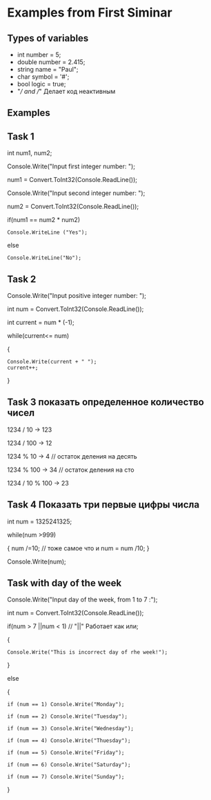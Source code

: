 # Examples from First Siminar


## Types of variables

* int number = 5; 
* double number = 2.415; 
* string name = "Paul"; 
* char symbol = '#'; 
* bool logic = true;
*  "*/ and /*" Делает код неактивным

## Examples
## Task 1

int num1, num2;

Console.Write("Input first integer number: ");

num1 = Convert.ToInt32(Console.ReadLine());

Console.Write("Input second integer number: ");

num2 = Convert.ToInt32(Console.ReadLine());

if(num1 == num2 * num2)

    Console.WriteLine ("Yes");
	
else

    Console.WriteLine("No");

## Task 2

Console.Write("Input positive integer number: ");

int num = Convert.ToInt32(Console.ReadLine());

int current = num * (-1);

while(current<= num)

{

    Console.Write(current + " ");
    current++;
	
}


## Task 3 показать определенное количество чисел

1234 / 10 -> 123

1234 / 100 -> 12

1234 % 10 -> 4 // остаток деления на десять

1234 % 100 -> 34 // остаток деления на сто 

1234 / 10 % 100 -> 23

## Task 4 Показать три первые цифры числа

int num = 1325241325;

while(num >999)

{
    num /=10; // тоже самое что и num = num /10;
}

Console.Write(num);

## Task with day of the week

Console.Write("Input day of the week, from 1 to 7 :");

int num = Convert.ToInt32(Console.ReadLine());

if(num > 7 ||num < 1) // "||" Работает как или;

{

    Console.Write("This is incorrect day of rhe week!");
    
}

else

{

    if (num == 1) Console.Write("Monday");
	
    if (num == 2) Console.Write("Tuesday");
	
    if (num == 3) Console.Write("Wednesday");
	
    if (num == 4) Console.Write("Thuesday");
	
    if (num == 5) Console.Write("Friday");
	
    if (num == 6) Console.Write("Saturday");
	
    if (num == 7) Console.Write("Sunday");
	
}


